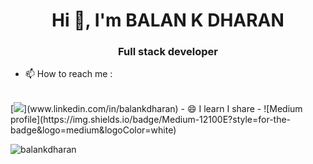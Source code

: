 <h1 align="center">Hi 👋, I'm BALAN K DHARAN</h1>
<h3 align="center">Full stack developer</h3>

- 📫 How to reach me :
<br />
[<img src="https://img.shields.io/badge/LinkedIn-0077B5?style=for-the-badge&logo=linkedin&logoColor=white" />](www.linkedin.com/in/balankdharan)
- 😄 I learn I share
- ![Medium profile](https://img.shields.io/badge/Medium-12100E?style=for-the-badge&logo=medium&logoColor=white)

<p><img align="center" src="https://github-readme-streak-stats.herokuapp.com/?user=balankdharan&" alt="balankdharan" /></p>
